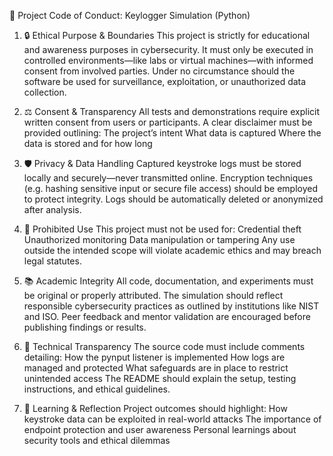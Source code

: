 📜 Project Code of Conduct: Keylogger Simulation (Python)

1. 🔒 Ethical Purpose & Boundaries
This project is strictly for educational and awareness purposes in cybersecurity.
It must only be executed in controlled environments—like labs or virtual machines—with informed consent from involved parties.
Under no circumstance should the software be used for surveillance, exploitation, or unauthorized data collection.

2. ⚖️ Consent & Transparency
All tests and demonstrations require explicit written consent from users or participants.
A clear disclaimer must be provided outlining:
The project’s intent
What data is captured
Where the data is stored and for how long

3. 🛡️ Privacy & Data Handling
Captured keystroke logs must be stored locally and securely—never transmitted online.
Encryption techniques (e.g. hashing sensitive input or secure file access) should be employed to protect integrity.
Logs should be automatically deleted or anonymized after analysis.

4. 🚫 Prohibited Use
This project must not be used for:
Credential theft
Unauthorized monitoring
Data manipulation or tampering
Any use outside the intended scope will violate academic ethics and may breach legal statutes.

5. 📚 Academic Integrity
All code, documentation, and experiments must be original or properly attributed.
The simulation should reflect responsible cybersecurity practices as outlined by institutions like NIST and ISO.
Peer feedback and mentor validation are encouraged before publishing findings or results.

6. 🧪 Technical Transparency
The source code must include comments detailing:
How the pynput listener is implemented
How logs are managed and protected
What safeguards are in place to restrict unintended access
The README should explain the setup, testing instructions, and ethical guidelines.

7. 🧠 Learning & Reflection
Project outcomes should highlight:
How keystroke data can be exploited in real-world attacks
The importance of endpoint protection and user awareness
Personal learnings about security tools and ethical dilemmas

